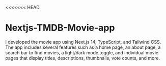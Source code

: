 <<<<<<< HEAD
# Nextjs-TMDB-Movie-app

I developed the movie app using Next.js 14, TypeScript, and Tailwind CSS. The app includes several features such as a home page, an about page, a search bar to find movies, a light/dark mode toggle, and individual movie pages that display titles, descriptions, thumbnails, vote counts, and more.
